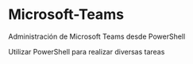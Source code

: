 # Microsoft-Teams
Administración de Microsoft Teams desde PowerShell

Utilizar PowerShell para realizar diversas tareas

